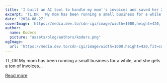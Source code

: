 ```yaml
---
title: 'I built an AI tool to handle my mom''s invoices and saved her 20 hours of work! 😲'
excerpt: 'TL;DR   My mom has been running a small business for a while, and she gets a ton of invoices...'
date: '2024-08-27'
coverImage: 'https://media.dev.to/cdn-cgi/image/width=1000,height=420,fit=cover,gravity=auto,format=auto/https%3A%2F%2Fdev-to-uploads.s3.amazonaws.com%2Fuploads%2Farticles%2Fvzby2swuwl0j8ut0uvas.gif'
author:
  name: Koders
  picture: "assets/blog/authors/koders.png"
ogImage:
  url: 'https://media.dev.to/cdn-cgi/image/width=1000,height=420,fit=cover,gravity=auto,format=auto/https%3A%2F%2Fdev-to-uploads.s3.amazonaws.com%2Fuploads%2Farticles%2Fvzby2swuwl0j8ut0uvas.gif'
---
```


TL;DR   My mom has been running a small business for a while, and she gets a ton of invoices...

[Read more](https://dev.to/composiodev/i-built-an-ai-tool-to-handle-my-moms-invoices-and-saved-her-20-hours-of-work-44h1)
